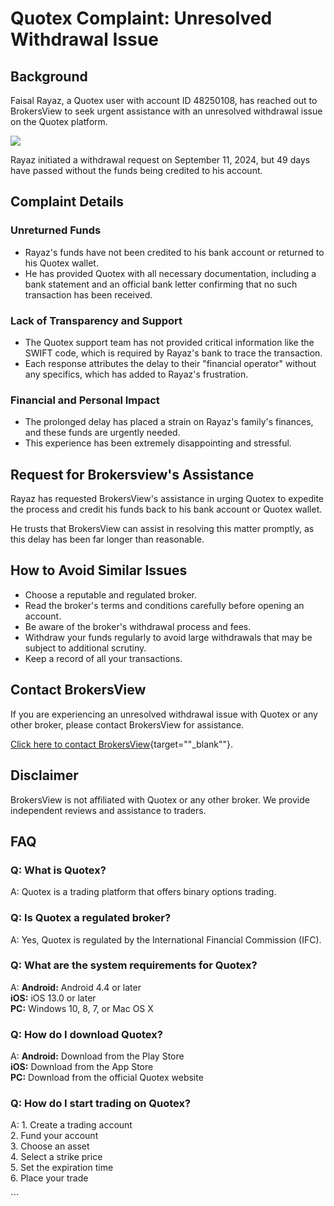 # Quotex Complaint: Unresolved Withdrawal Issue

## Background

Faisal Rayaz, a Quotex user with account ID 48250108, has reached out to
BrokersView to seek urgent assistance with an unresolved withdrawal
issue on the Quotex platform.

[![](https://static.quotex.io/files/4_en/300_250.jpg)](https://traff.sbs/brokerqxlid)

Rayaz initiated a withdrawal request on September 11, 2024, but 49 days
have passed without the funds being credited to his account.

## Complaint Details

### Unreturned Funds

-   Rayaz\'s funds have not been credited to his bank account or
    returned to his Quotex wallet.
-   He has provided Quotex with all necessary documentation, including a
    bank statement and an official bank letter confirming that no such
    transaction has been received.

### Lack of Transparency and Support

-   The Quotex support team has not provided critical information like
    the SWIFT code, which is required by Rayaz\'s bank to trace the
    transaction.
-   Each response attributes the delay to their "financial
    operator" without any specifics, which has added to Rayaz\'s
    frustration.

### Financial and Personal Impact

-   The prolonged delay has placed a strain on Rayaz\'s family\'s
    finances, and these funds are urgently needed.
-   This experience has been extremely disappointing and stressful.

## Request for Brokersview\'s Assistance

Rayaz has requested BrokersView\'s assistance in urging Quotex to
expedite the process and credit his funds back to his bank account or
Quotex wallet.

He trusts that BrokersView can assist in resolving this matter promptly,
as this delay has been far longer than reasonable.

## How to Avoid Similar Issues

-   Choose a reputable and regulated broker.
-   Read the broker\'s terms and conditions carefully before opening an
    account.
-   Be aware of the broker\'s withdrawal process and fees.
-   Withdraw your funds regularly to avoid large withdrawals that may be
    subject to additional scrutiny.
-   Keep a record of all your transactions.

## Contact BrokersView

If you are experiencing an unresolved withdrawal issue with Quotex or
any other broker, please contact BrokersView for assistance.

[Click here to contact
BrokersView](\%22https://traff.sbs/brokerqxsignup\%22){target=""_blank""}.

## Disclaimer

BrokersView is not affiliated with Quotex or any other broker. We
provide independent reviews and assistance to traders.

## FAQ

### Q: What is Quotex?

A: Quotex is a trading platform that offers binary options trading.

### Q: Is Quotex a regulated broker?

A: Yes, Quotex is regulated by the International Financial Commission
(IFC).

### Q: What are the system requirements for Quotex?

A: **Android:** Android 4.4 or later\
**iOS:** iOS 13.0 or later\
**PC:** Windows 10, 8, 7, or Mac OS X

### Q: How do I download Quotex?

A: **Android:** Download from the Play Store\
**iOS:** Download from the App Store\
**PC:** Download from the official Quotex website

### Q: How do I start trading on Quotex?

A: 1. Create a trading account\
2. Fund your account\
3. Choose an asset\
4. Select a strike price\
5. Set the expiration time\
6. Place your trade

\`\`\`

